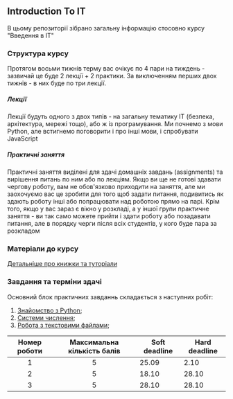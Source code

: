 ## Introduction To IT

В цьому репозиторії зібрано загальну інформацію стосовно курсу "Введення в ІТ"

### Структура курсу

Протягом восьми тижнів терму вас очікує по 4 пари на тиждень - зазвичай це буде 2 лекції + 2 практики. За виключенням перших двох тижнів - в них буде по три лекції.

##### Лекції
Лекції будуть одного з двох типів - на загальну тематику ІТ (безпека, архітектура, мережі тощо), або ж із програмування. Ми почнемо з мови Python, але встигнемо поговорити і про інші мови, і спробувати JavaScript

##### Практичні заняття
Практичні заняття виділені для здачі домашніх завдань (assignments) та вирішення питань по ним або по лекціям. Якщо ви ще не готові здавати чергову роботу, вам не обов'язково приходити на заняття, але ми заохочуємо вас це зробити для того щоб задати питання, подивитись як здають роботу інші або попрацювати над роботою прямо на парі. Крім того, якщо у вас зараз є вікно у розкладі, а у іншої групи практичне заняття - ви так само можете прийти і здати роботу або позадавати питання, але в порядку черги після всіх студентів, у кого буде пара за розкладом

### Матеріали до курсу
[Детальніше про книжки та туторіали](/python_materials.md)

### Завдання та терміни здачі

Основний блок практичних завданнь складається з наступних робіт:
1. [Знайомство з Python](/assignments_2021/assignment_1.md);
2. [Системи числення](/assignments_2021/assignment_2.md);
3. [Робота з текстовими файлами](/assignments_2021/assignment_3.md);


|Номер роботи|Максимальна кількість балів|Soft deadline|Hard deadline|
|:----------:|:-------------------------:|-------------|-------------|
|1|5|25.09 |2.10 |
|2|5|18.10 |28.10 |
|3|5|28.10 |28.10 |
